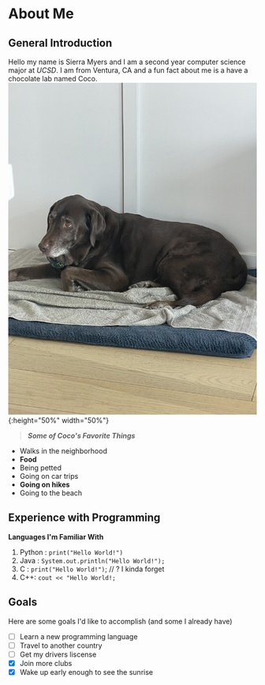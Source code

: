 # About Me

## General Introduction
Hello my name is Sierra Myers and I am a second year computer science major at _UCSD_. I am from Ventura, CA and a fun fact about me is a have a chocolate lab named Coco.
![Picture of my Dog](PictureOfCoco.jpeg){:height="50%" width="50%"}
>***Some of Coco's Favorite Things*** 
- Walks in the neighborhood
- **Food**
- Being petted
- Going on car trips
- **Going on hikes** 
- Going to the beach

## Experience with Programming
 **Languages I'm Familiar With**
1. Python : `print("Hello World!")`
2. Java : `System.out.println("Hello World!");`
3. C : `print("Hello World!")`; // ? I kinda forget
4. C++: `cout << "Hello World!;`

## Goals
Here are some goals I'd like to accomplish (and some I already have)
- [ ] Learn a new programming language
- [ ] Travel to another country
- [ ] Get my drivers liscense
- [x] Join more clubs
- [x] Wake up early enough to see the sunrise